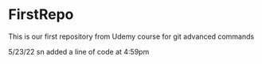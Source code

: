 # FirstRepo
This is our first repository from Udemy course for git advanced commands

5/23/22 sn added a line of code at 4:59pm
